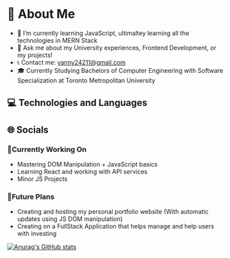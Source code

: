 
# 📖 About Me
* 🌱 I’m currently learning JavaScript, ultimaltey learning all the technologies in MERN Stack
* 💬 Ask me about my University experiences, Frontend Development, or my projects!
* 📞 Contact me: yanny24211@gmail.com
* 🎓 Currently Studying Bachelors of Computer Engineering with Software Specialization at Toronto Metropolitan University

## 💻 Technologies and Languages


## 🌐 Socials


### 🔧Currently Working On
* Mastering DOM Manipulation + JavaScript basics
* Learning React and working with API services
* Minor JS Projects

### 🚀Future Plans
* Creating and hosting my personal portfolio website (With automatic updates using JS DOM manipulation)
* Creating on a FullStack Application that helps manage and help users with investing

[![Anurag's GitHub stats](https://github-readme-stats.vercel.app/api?username=Yanny24211&how_icons=true&count_private=true&theme=radical)](https://github.com/anuraghazra/github-readme-stats) 
